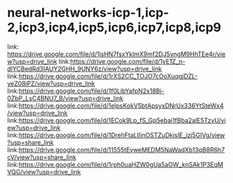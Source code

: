 # neural-networks-icp-1,icp-2,icp3,icp4,icp5,icp6,icp7,icp8,icp9
link: https://drive.google.com/file/d/1jsHN7fsxYklmX9mf2DJ5vngM9HhTEe4r/view?usp=drive_link
link:https://drive.google.com/file/d/1yE1Z_n-dlYCBedRd3IAUY2GHH_9UNY6z/view?usp=drive_link
link:https://drive.google.com/file/d/1rXS2CC_TOJO7cOoXuqgjDZL-yeZ08iPZ/view?usp=drive_link
link:https://drive.google.com/file/d/1f0LibYafpN2x18Bj-0ZbP_LsC4BNU7_B/view?usp=drive_link
link:https://drive.google.com/file/d/1elpsKokV5btApsyxDNrUx336YtSteWx4/view?usp=drive_link
link:https://drive.google.com/file/d/1ECok9Lp_fS_Gp5ebai1fBba2alE5TzvU/view?usp=drive_link
link:https://drive.google.com/file/d/1DrehFtaLIIinOSTZuDkjsIE_izj5GlVg/view?usp=share_link
link:https://drive.google.com/file/d/11555tEyweMEDM5NaWadXb13qB8R6h7cV/view?usp=share_link
link:https://drive.google.com/file/d/1rph0uaHZW0gUa5aOW_knSAk1P3EqMVQG/view?usp=drive_link

